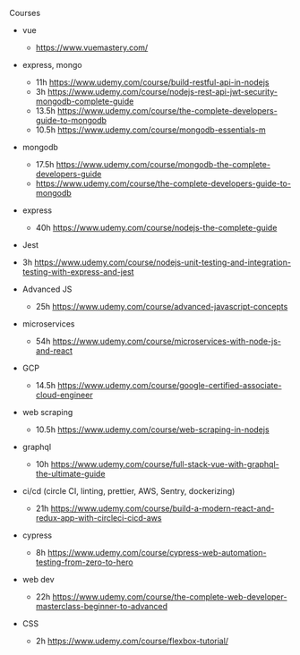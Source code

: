 Courses

- vue
  - https://www.vuemastery.com/ 

- express, mongo
  - 11h https://www.udemy.com/course/build-restful-api-in-nodejs
  - 3h https://www.udemy.com/course/nodejs-rest-api-jwt-security-mongodb-complete-guide
  - 13.5h https://www.udemy.com/course/the-complete-developers-guide-to-mongodb
  - 10.5h https://www.udemy.com/course/mongodb-essentials-m

- mongodb
  - 17.5h https://www.udemy.com/course/mongodb-the-complete-developers-guide
  - https://www.udemy.com/course/the-complete-developers-guide-to-mongodb

- express
  - 40h https://www.udemy.com/course/nodejs-the-complete-guide

- Jest
 - 3h https://www.udemy.com/course/nodejs-unit-testing-and-integration-testing-with-express-and-jest

- Advanced JS
  - 25h https://www.udemy.com/course/advanced-javascript-concepts

- microservices
  - 54h https://www.udemy.com/course/microservices-with-node-js-and-react

- GCP
  - 14.5h https://www.udemy.com/course/google-certified-associate-cloud-engineer

- web scraping
  - 10.5h https://www.udemy.com/course/web-scraping-in-nodejs

- graphql
  - 10h https://www.udemy.com/course/full-stack-vue-with-graphql-the-ultimate-guide

- ci/cd (circle CI, linting, prettier, AWS, Sentry, dockerizing)
  - 21h https://www.udemy.com/course/build-a-modern-react-and-redux-app-with-circleci-cicd-aws

- cypress
  - 8h https://www.udemy.com/course/cypress-web-automation-testing-from-zero-to-hero

- web dev
  - 22h https://www.udemy.com/course/the-complete-web-developer-masterclass-beginner-to-advanced

- CSS
  - 2h https://www.udemy.com/course/flexbox-tutorial/

